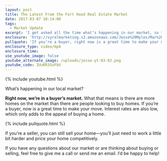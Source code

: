 ```yaml
---
layout: post
title: The Latest From the Fort Hood Real Estate Market
date: 2017-03-07 10:14:00
tags:
  - Market Update
excerpt: 'I get asked all the time what’s happening in our market, so today I want to provide you with a quick update.'
enclosure: 'http://vyralmarketing.s3.amazonaws.com/Jesse%20Myles/Mar%201%20%284%29.mp4'
pullquote: 'If you’re a buyer, right now is a great time to make your move.'
enclosure_type: video/mp4
enclosure_time:
use_youtube_image: false
youtube_alternate_image: /uploads/jesse-yt-03-02.png
youtube_code: 3UuKR3SuFbU
---
```



{% include youtube.html %}

What’s happening in our local market?

**Right now, we’re in a buyer’s market.** What that means is there are more homes on the market than there are people looking to buy homes. If you’re a buyer, now is a great time to make your move. Interest rates are also low, which only adds to the appeal of buying a home.

{% include pullquote.html %}

If you’re a seller, you can still sell your home—you’ll just need to work a little bit harder and price your home competitively.

If you have any questions about our market or are thinking about buying or selling, feel free to give me a call or send me an email. I’d be happy to help!